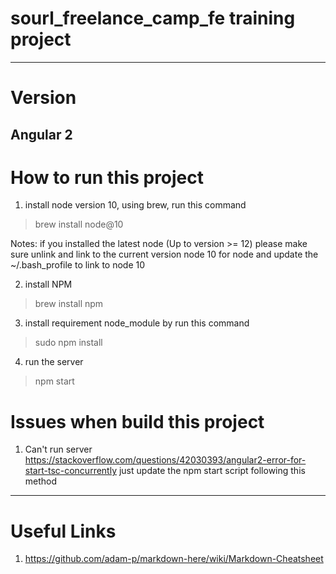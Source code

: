 # sourl_freelance_camp_fe training project
---

# Version
Angular 2
---

# How to run this project
1. install node version 10, using brew, run this command
> brew install node@10

Notes: if you installed the latest node (Up to version >= 12) please make sure unlink and link to the current version node 10 for node and update the ~/.bash_profile to link to node 10

2. install NPM
> brew install npm

3. install requirement node_module by run this command
> sudo npm install

4. run the server
> npm start

# Issues when build this project
1. Can't run server https://stackoverflow.com/questions/42030393/angular2-error-for-start-tsc-concurrently
 just update the npm start script following this method
 ---

# Useful Links
1. https://github.com/adam-p/markdown-here/wiki/Markdown-Cheatsheet